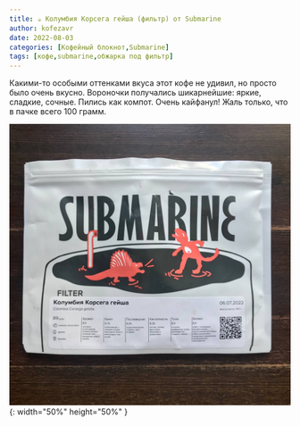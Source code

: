 ```yaml
---
title: ☕️ Колумбия Корсега гейша (фильтр) от Submarine
author: kofezavr
date: 2022-08-03
categories: [Кофейный блокнот,Submarine]
tags: [кофе,submarine,обжарка под фильтр]
--- 
```


Какими-то особыми оттенками вкуса этот кофе не удивил, но просто было очень вкусно. Вороночки получались шикарнейшие: яркие, сладкие, сочные. Пились как компот. Очень кайфанул! Жаль только, что в пачке всего 100 грамм. 

![Колумбия Корсега гейша (фильтр) от Submarine](/assets/img/posts/22/08/columbia-korsega-geisha.jpg){: width="50%" height="50%" }